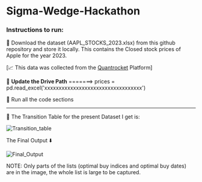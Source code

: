 # Sigma-Wedge-Hackathon


### **Instructions to run:**

🔗  Download the dataset (AAPL_STOCKS_2023.xlsx) from this github repository and store it locally. This contains the Closed stock prices of Apple for the   year 2023.

[📈  This data was collected from the [Quantrocket](https://www.quantrocket.com/) Platform]

🔧  **Update the Drive Path**
     =======>   prices = pd.read_excel('xxxxxxxxxxxxxxxxxxxxxxxxxxxxxxxxxx')

🚀  Run all the code sections

****

📄 The Transition Table for the present Dataset I get is:

![Transition_table](https://github.com/clumpstar/Sigma-Wedge-Hackathon/assets/91057057/1dd6fb8e-badb-4743-8f08-6fb05d463727)


The Final Output ⬇️

![Final_Output](https://github.com/clumpstar/Sigma-Wedge-Hackathon/assets/91057057/9f2f2c5f-70ff-4413-baa1-4ab6710ec5e7)

NOTE: Only parts of the lists (optimal buy indices and optimal buy dates) are in the image, the whole list is large to be captured.
